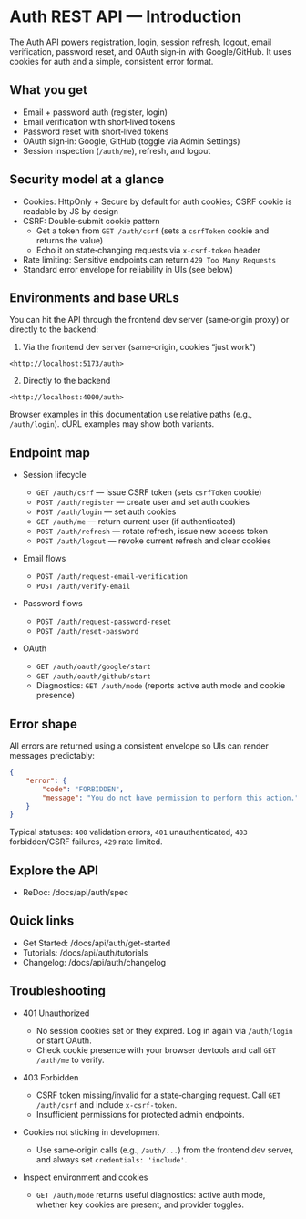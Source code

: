 # Auth REST API — Introduction

The Auth API powers registration, login, session refresh, logout, email verification, password reset, and OAuth sign‑in with Google/GitHub. It uses cookies for auth and a simple, consistent error format.

## What you get

- Email + password auth (register, login)
- Email verification with short‑lived tokens
- Password reset with short‑lived tokens
- OAuth sign‑in: Google, GitHub (toggle via Admin Settings)
- Session inspection (`/auth/me`), refresh, and logout

## Security model at a glance

- Cookies: HttpOnly + Secure by default for auth cookies; CSRF cookie is readable by JS by design
- CSRF: Double‑submit cookie pattern
	- Get a token from `GET /auth/csrf` (sets a `csrfToken` cookie and returns the value)
	- Echo it on state‑changing requests via `x-csrf-token` header
- Rate limiting: Sensitive endpoints can return `429 Too Many Requests`
- Standard error envelope for reliability in UIs (see below)

## Environments and base URLs

You can hit the API through the frontend dev server (same‑origin proxy) or directly to the backend:

1) Via the frontend dev server (same‑origin, cookies “just work”)

```
<http://localhost:5173/auth>
```

2) Directly to the backend

```
<http://localhost:4000/auth>
```

Browser examples in this documentation use relative paths (e.g., `/auth/login`). cURL examples may show both variants.

## Endpoint map

- Session lifecycle
	- `GET /auth/csrf` — issue CSRF token (sets `csrfToken` cookie)
	- `POST /auth/register` — create user and set auth cookies
	- `POST /auth/login` — set auth cookies
	- `GET /auth/me` — return current user (if authenticated)
	- `POST /auth/refresh` — rotate refresh, issue new access token
	- `POST /auth/logout` — revoke current refresh and clear cookies

- Email flows
	- `POST /auth/request-email-verification`
	- `POST /auth/verify-email`

- Password flows
	- `POST /auth/request-password-reset`
	- `POST /auth/reset-password`

- OAuth
	- `GET /auth/oauth/google/start`
	- `GET /auth/oauth/github/start`
	- Diagnostics: `GET /auth/mode` (reports active auth mode and cookie presence)

## Error shape

All errors are returned using a consistent envelope so UIs can render messages predictably:

```json
{
	"error": {
		"code": "FORBIDDEN",
		"message": "You do not have permission to perform this action."
	}
}
```

Typical statuses: `400` validation errors, `401` unauthenticated, `403` forbidden/CSRF failures, `429` rate limited.

## Explore the API

- ReDoc: /docs/api/auth/spec

## Quick links

- Get Started: /docs/api/auth/get-started
- Tutorials: /docs/api/auth/tutorials
- Changelog: /docs/api/auth/changelog

## Troubleshooting

- 401 Unauthorized
	- No session cookies set or they expired. Log in again via `/auth/login` or start OAuth.
	- Check cookie presence with your browser devtools and call `GET /auth/me` to verify.

- 403 Forbidden
	- CSRF token missing/invalid for a state‑changing request. Call `GET /auth/csrf` and include `x-csrf-token`.
	- Insufficient permissions for protected admin endpoints.

- Cookies not sticking in development
	- Use same‑origin calls (e.g., `/auth/...`) from the frontend dev server, and always set `credentials: 'include'`.

- Inspect environment and cookies
	- `GET /auth/mode` returns useful diagnostics: active auth mode, whether key cookies are present, and provider toggles.
